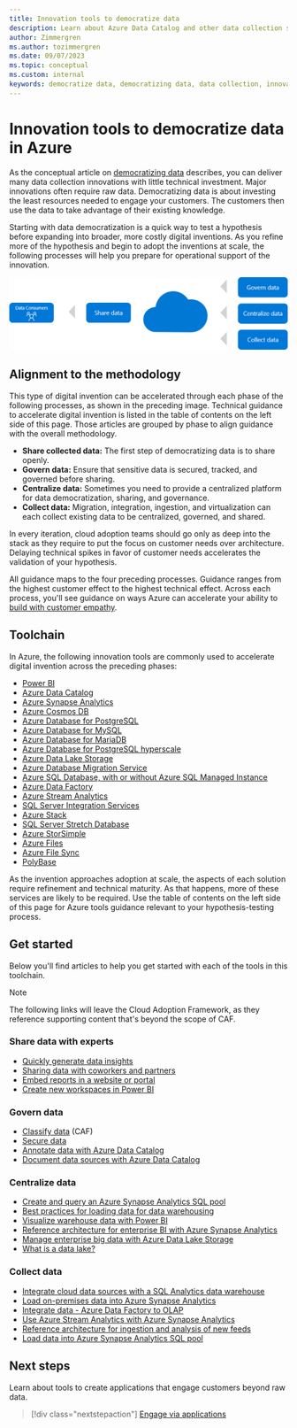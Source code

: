 ```yaml
---
title: Innovation tools to democratize data
description: Learn about Azure Data Catalog and other data collection services that help you quickly test a hypothesis before expanding into broader, more costly digital inventions.
author: Zimmergren
ms.author: tozimmergren
ms.date: 09/07/2023
ms.topic: conceptual
ms.custom: internal
keywords: democratize data, democratizing data, data collection, innovation tools
---
```


# Innovation tools to democratize data in Azure

As the conceptual article on [democratizing data](../considerations/data.md) describes, you can deliver many data collection innovations with little technical investment. Major innovations often require raw data. Democratizing data is about investing the least resources needed to engage your customers. The customers then use the data to take advantage of their existing knowledge.

Starting with data democratization is a quick way to test a hypothesis before expanding into broader, more costly digital inventions. As you refine more of the hypothesis and begin to adopt the inventions at scale, the following processes will help you prepare for operational support of the innovation.

![Diagram that shows the Cloud Adoption Framework approach to democratizing data.](../../_images/innovate/democratize-data.png)

## Alignment to the methodology

This type of digital invention can be accelerated through each phase of the following processes, as shown in the preceding image. Technical guidance to accelerate digital invention is listed in the table of contents on the left side of this page. Those articles are grouped by phase to align guidance with the overall methodology.

- **Share collected data:** The first step of democratizing data is to share openly.
- **Govern data:** Ensure that sensitive data is secured, tracked, and governed before sharing.
- **Centralize data:** Sometimes you need to provide a centralized platform for data democratization, sharing, and governance.
- **Collect data:** Migration, integration, ingestion, and virtualization can each collect existing data to be centralized, governed, and shared.

In every iteration, cloud adoption teams should go only as deep into the stack as they require to put the focus on customer needs over architecture. Delaying technical spikes in favor of customer needs accelerates the validation of your hypothesis.

All guidance maps to the four preceding processes. Guidance ranges from the highest customer effect to the highest technical effect. Across each process, you'll see guidance on ways Azure can accelerate your ability to [build with customer empathy](../considerations/build.md).

## Toolchain

In Azure, the following innovation tools are commonly used to accelerate digital invention across the preceding phases:

- [Power BI](/power-bi/)
- [Azure Data Catalog](/azure/data-catalog/)
- [Azure Synapse Analytics](/azure/synapse-analytics/)
- [Azure Cosmos DB](/azure/cosmos-db/)
- [Azure Database for PostgreSQL](/azure/postgresql/)
- [Azure Database for MySQL](/azure/mysql/)
- [Azure Database for MariaDB](/azure/mariadb/)
- [Azure Database for PostgreSQL hyperscale](/azure/postgresql/concepts-hyperscale-nodes)
- [Azure Data Lake Storage](/azure/storage/blobs/data-lake-storage-introduction)
- [Azure Database Migration Service](/azure/dms/)
- [Azure SQL Database, with or without Azure SQL Managed Instance](/azure/azure-sql/)
- [Azure Data Factory](/azure/data-factory/)
- [Azure Stream Analytics](/azure/stream-analytics/)
- [SQL Server Integration Services](/sql/integration-services/sql-server-integration-services)
- [Azure Stack](/azure-stack/)
- [SQL Server Stretch Database](/sql/sql-server/stretch-database/stretch-database)
- [Azure StorSimple](/azure/storsimple/)
- [Azure Files](/azure/storage/files/)
- [Azure File Sync](/azure/storage/file-sync/file-sync-planning)
- [PolyBase](/sql/relational-databases/polybase/polybase-guide)

As the invention approaches adoption at scale, the aspects of each solution require refinement and technical maturity. As that happens, more of these services are likely to be required. Use the table of contents on the left side of this page for Azure tools guidance relevant to your hypothesis-testing process.

## Get started

Below you'll find articles to help you get started with each of the tools in this toolchain.

> [!NOTE]
> The following links will leave the Cloud Adoption Framework, as they reference supporting content that's beyond the scope of CAF.

### Share data with experts

- [Quickly generate data insights](/power-bi/create-reports/service-insights)
- [Sharing data with coworkers and partners](/power-bi/collaborate-share/service-share-dashboards)
- [Embed reports in a website or portal](/power-bi/collaborate-share/service-embed-secure)
- [Create new workspaces in Power BI](/power-bi/collaborate-share/service-create-the-new-workspaces)

### Govern data

- [Classify data](./data-classification.md) (CAF)
- [Secure data](/azure/architecture/data-guide/scenarios/securing-data-solutions)
- [Annotate data with Azure Data Catalog](/azure/data-catalog/data-catalog-how-to-annotate)
- [Document data sources with Azure Data Catalog](/azure/data-catalog/data-catalog-how-to-documentation)

### Centralize data

- [Create and query an Azure Synapse Analytics SQL pool](/azure/synapse-analytics/sql-data-warehouse/create-data-warehouse-portal)
- [Best practices for loading data for data warehousing](/azure/synapse-analytics/sql/data-loading-best-practices)
- [Visualize warehouse data with Power BI](/power-bi/connect-data/service-azure-sql-data-warehouse-with-direct-connect)
- [Reference architecture for enterprise BI with Azure Synapse Analytics](/azure/architecture/reference-architectures/data/enterprise-bi-synapse)
- [Manage enterprise big data with Azure Data Lake Storage](/azure/storage/blobs/data-lake-storage-introduction)
- [What is a data lake?](/azure/architecture/data-guide/scenarios/data-lake)

### Collect data

- [Integrate cloud data sources with a SQL Analytics data warehouse](/azure/synapse-analytics/sql-data-warehouse/sql-data-warehouse-overview-integrate)
- [Load on-premises data into Azure Synapse Analytics](/sql/integration-services/load-data-to-sql-data-warehouse)
- [Integrate data - Azure Data Factory to OLAP](/azure/architecture/data-guide/scenarios/hybrid-on-premises-and-cloud)
- [Use Azure Stream Analytics with Azure Synapse Analytics](/azure/synapse-analytics/sql-data-warehouse/sql-data-warehouse-integrate-azure-stream-analytics)
- [Reference architecture for ingestion and analysis of new feeds](/azure/architecture/example-scenario/ai/news-feed-ingestion-and-near-real-time-analysis)
- [Load data into Azure Synapse Analytics SQL pool](/azure/synapse-analytics/sql-data-warehouse/load-data-wideworldimportersdw)

## Next steps

Learn about tools to create applications that engage customers beyond raw data.

> [!div class="nextstepaction"]
> [Engage via applications](./apps.md)
